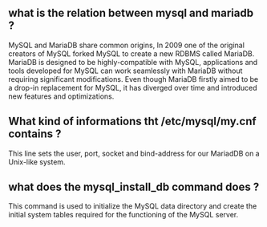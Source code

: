 ## what is the relation between mysql and mariadb ?
MySQL and MariaDB share common origins, In 2009 one of the original creators of MySQL forked MySQL to create a new RDBMS called MariaDB. MariaDB is designed to be highly-compatible with MySQL, applications and tools developed for MySQL can work seamlessly with MariaDB without requiring significant modifications.
Even though MariaDB firstly aimed to be a drop-in replacement for MySQL, it has diverged over time and introduced new features and optimizations.
## What kind of informations tht /etc/mysql/my.cnf contains ?
This line sets the  user, port, socket and bind-address for our MariadDB on a Unix-like system.

## what does the mysql_install_db command does ?
This command is used to initialize the MySQL data directory and create the initial system tables required for the functioning of the MySQL server.